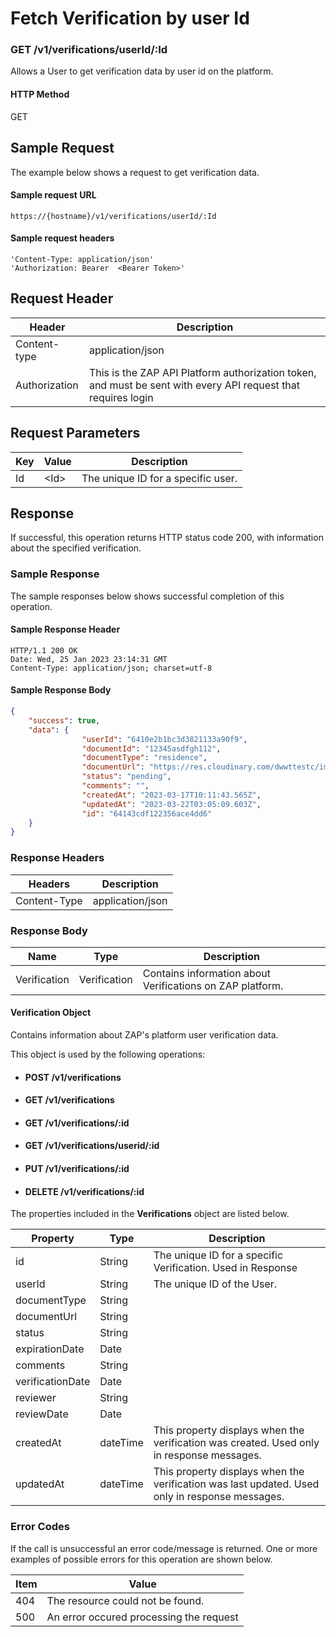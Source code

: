 # Fetch Verification by user Id

### GET /v1/verifications/userId/:Id <a href="#top" id="top"></a>

Allows a User to get verification data by user id on the platform.

#### HTTP Method <a href="#top" id="top"></a>

GET

## Sample Request <a href="#samplerequest" id="samplerequest"></a>

The example below shows a request to get verification data.

#### **Sample request** URL <a href="#top" id="top"></a>

```
https://{hostname}/v1/verifications/userId/:Id
```

#### &#x20;**Sample request headers** <a href="#top" id="top"></a>

```
'Content-Type: application/json'
'Authorization: Bearer  <Bearer Token>'
```

## Request Header <a href="#samplerequest" id="samplerequest"></a>

| Header        | Description                                                                                                   |
| ------------- | ------------------------------------------------------------------------------------------------------------- |
| Content-type  | application/json                                                                                              |
| Authorization | This is the ZAP API Platform authorization token, and must be sent with every API request that requires login |

## Request Parameters <a href="#samplerequest" id="samplerequest"></a>

| Key | Value  | Description                         |
| --- | ------ | ----------------------------------- |
| Id  | \<Id>  | The unique ID for a specific user.  |

####

## Response <a href="#samplerequest" id="samplerequest"></a>

If successful, this operation returns HTTP status code 200, with information about the specified verification.

### Sample Response <a href="#samplerequest" id="samplerequest"></a>

The sample responses below shows successful completion of this operation.

#### **Sample** Response Header <a href="#top" id="top"></a>

```
HTTP/1.1 200 OK
Date: Wed, 25 Jan 2023 23:14:31 GMT
Content-Type: application/json; charset=utf-8
```

#### **Sample** Response Body <a href="#top" id="top"></a>

```json
{
    "success": true,
    "data": {
                "userId": "6410e2b1bc3d3821133a90f9",
                "documentId": "12345asdfgh112",
                "documentType": "residence",
                "documentUrl": "https://res.cloudinary.com/dwwttestc/image/upload/v16793435355/user-verification/09-3.jpg",
                "status": "pending",
                "comments": "",
                "createdAt": "2023-03-17T10:11:43.565Z",
                "updatedAt": "2023-03-22T03:05:09.603Z",
                "id": "64143cdf122356ace4dd6"
    }
}
```

### Response Headers <a href="#samplerequest" id="samplerequest"></a>

| Headers      | Description      |
| ------------ | ---------------- |
| Content-Type | application/json |

### Response Body <a href="#samplerequest" id="samplerequest"></a>

| Name         | Type         | Description                                                 |
| ------------ | ------------ | ----------------------------------------------------------- |
| Verification | Verification | Contains information about  Verifications on ZAP  platform. |

#### Verification Object

Contains information about ZAP's platform user verification data.

This object is used by the following operations:

* #### POST /v1/verifications
* #### GET /v1/verifications
* #### GET /v1/verifications/:id
* #### GET /v1/verifications/userid/:id
* #### PUT /v1/verifications/:id
* #### DELETE /v1/verifications/:id

The properties included in the **Verifications** object are listed below.

| Property         | Type     | Description                                                                                    |
| ---------------- | -------- | ---------------------------------------------------------------------------------------------- |
| id               | String   | The unique ID for a specific Verification. Used in Response                                    |
| userId           | String   | The unique ID of the User.                                                                     |
| documentType     | String   |                                                                                                |
| documentUrl      | String   |                                                                                                |
| status           | String   |                                                                                                |
| expirationDate   | Date     |                                                                                                |
| comments         | String   |                                                                                                |
| verificationDate | Date     |                                                                                                |
| reviewer         | String   |                                                                                                |
| reviewDate       | Date     |                                                                                                |
| createdAt        | dateTime | This property displays when the verification was created. Used only in response messages.      |
| updatedAt        | dateTime | This property displays when the verification was last updated. Used only in response messages. |

### Error Codes <a href="#samplerequest" id="samplerequest"></a>

If the call is unsuccessful an error code/message is returned. One or more examples of possible errors for this operation are shown below.

| Item | Value                                   |
| ---- | --------------------------------------- |
| 404  | The resource could not be found.        |
| 500  | An error occured processing the request |

